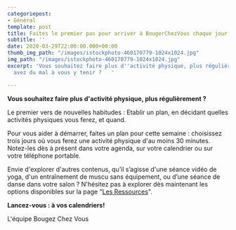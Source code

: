 ```yaml
---
categoriepost:
- Général
template: post
title: Faites le premier pas pour arriver à BougerChezVous chaque jour
subtitle: ''
date: 2020-03-29T22:00:00.000+00:00
thumb_img_path: "/images/istockphoto-460170779-1024x1024.jpg"
img_path: "/images/istockphoto-460170779-1024x1024.jpg"
excerpt: 'Vous souhaitez faire plus d''activité physique, plus régulièrement, mais
  avez du mal à vous y tenir ?   '

---
```

**Vous souhaitez faire plus d'activité physique, plus régulièrement ?** 

Le premier vers de nouvelles habitudes : Etablir un plan, en décidant quelles activités physiques vous ferez, et quand. 

Pour vous aider à démarrer, faites un plan pour cette semaine : choisissez trois jours où vous ferez une activité physique d'au moins 30 minutes. Notez-les dès à présent dans votre agenda, sur votre calendrier ou sur votre téléphone portable. 

Envie d'explorer d'autres contenus, qu’il s’agisse d'une séance vidéo de yoga, d'un entraînement de muscu sans équipement, ou d’une séance de danse dans votre salon ? N'hésitez pas à explorer dès maintenant les options disponibles sur la page "[Les Ressources](https://kind-robin-60456.netlify.com/ressourcesOutils/ "les ressources")".

**Lancez-vous : à vos calendriers!** 

L'équipe Bougez Chez Vous